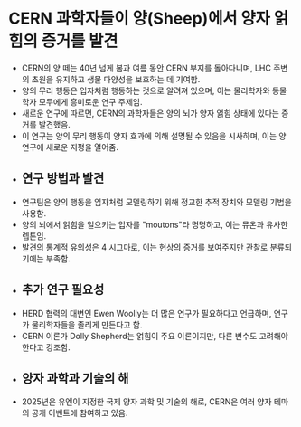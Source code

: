 # CERN 과학자들이 양(Sheep)에서 양자 얽힘의 증거를 발견


* CERN의 양 떼는 40년 넘게 봄과 여름 동안 CERN 부지를 돌아다니며, LHC 주변의 초원을 유지하고 생물 다양성을 보호하는 데 기여함.
* 양의 무리 행동은 입자처럼 행동하는 것으로 알려져 있으며, 이는 물리학자와 동물학자 모두에게 흥미로운 연구 주제임.
* 새로운 연구에 따르면, CERN의 과학자들은 양의 뇌가 양자 얽힘 상태에 있다는 증거를 발견했음.
* 이 연구는 양의 무리 행동이 양자 효과에 의해 설명될 수 있음을 시사하며, 이는 양 연구에 새로운 지평을 열어줌.
* 연구 방법과 발견
  ---------
* 연구팀은 양의 행동을 입자처럼 모델링하기 위해 정교한 추적 장치와 모델링 기법을 사용함.
* 양의 뇌에서 얽힘을 일으키는 입자를 "moutons"라 명명하고, 이는 뮤온과 유사한 렙톤임.
* 발견의 통계적 유의성은 4 시그마로, 이는 현상의 증거를 보여주지만 관찰로 분류되기에는 부족함.
* 추가 연구 필요성
  ---------
* HERD 협력의 대변인 Ewen Woolly는 더 많은 연구가 필요하다고 언급하며, 연구가 물리학자들을 졸리게 만든다고 함.
* CERN 이론가 Dolly Shepherd는 얽힘이 주요 이론이지만, 다른 변수도 고려해야 한다고 강조함.
* 양자 과학과 기술의 해
  ------------
* 2025년은 유엔이 지정한 국제 양자 과학 및 기술의 해로, CERN은 여러 양자 테마의 공개 이벤트에 참여하고 있음.
